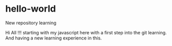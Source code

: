 # hello-world
New repository learning

Hi All !!!
              starting with my javascript here with a first step into the git learning. And having a new learning experience in this.   
